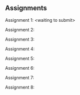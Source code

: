 ## Assignments

Assignment 1: &lt;waiting to submit&gt;

Assignment 2:

Assignment 3:

Assignment 4:

Assignment 5:

Assignment 6:

Assignment 7:

Assignment 8:
